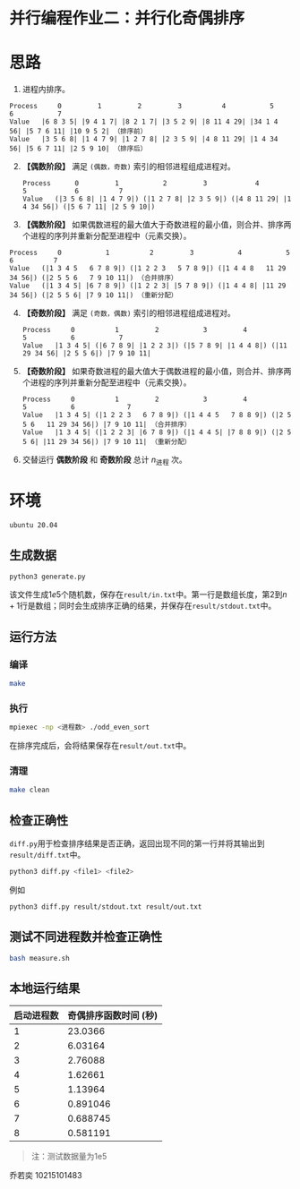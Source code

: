 # 并行编程作业二：并行化奇偶排序

# 思路

1.  进程内排序。

   ```
   Process     0         1         2         3          4           5          6           7
   Value   |6 8 3 5| |9 4 1 7| |8 2 1 7| |3 5 2 9| |8 11 4 29| |34 1 4 56| |5 7 6 11| |10 9 5 2| （排序前）
   Value   |3 5 6 8| |1 4 7 9| |1 2 7 8| |2 3 5 9| |4 8 11 29| |1 4 34 56| |5 6 7 11| |2 5 9 10| （排序后）
   ```

   

2. **【偶数阶段】** 满足 `(偶数，奇数)` 索引的相邻进程组成进程对。

   ```
   Process      0         1           2         3            4           5            6          7
   Value   (|3 5 6 8| |1 4 7 9|) (|1 2 7 8| |2 3 5 9|) (|4 8 11 29| |1 4 34 56|) (|5 6 7 11| |2 5 9 10|) 
   ```

   

3.  **【偶数阶段】** 如果偶数进程的最大值大于奇数进程的最小值，则合并、排序两个进程的序列并重新分配至进程中（元素交换）。

   ```
   Process     0           1          2         3           4           5             6          7
   Value   (|1 3 4 5   6 7 8 9|) (|1 2 2 3   5 7 8 9|) (|1 4 4 8   11 29 34 56|) (|2 5 5 6   7 9 10 11|) （合并排序）
   Value   (|1 3 4 5| |6 7 8 9|) (|1 2 2 3| |5 7 8 9|) (|1 4 4 8| |11 29 34 56|) (|2 5 5 6| |7 9 10 11|) （重新分配）
   ```

   

4. **【奇数阶段】** 满足 `(奇数，偶数)` 索引的相邻进程组成进程对。

   ```
   Process     0          1         2           3         4             5           6           7
   Value   |1 3 4 5| (|6 7 8 9| |1 2 2 3|) (|5 7 8 9| |1 4 4 8|) (|11 29 34 56| |2 5 5 6|) |7 9 10 11|
   ```

5. **【奇数阶段】** 如果奇数进程的最大值大于偶数进程的最小值，则合并、排序两个进程的序列并重新分配至进程中（元素交换）。

   ```
   Process     0          1         2           3         4           5           6             7
   Value   |1 3 4 5| (|1 2 2 3   6 7 8 9|) (|1 4 4 5   7 8 8 9|) (|2 5 5 6   11 29 34 56|) |7 9 10 11| （合并排序）
   Value   |1 3 4 5| (|1 2 2 3| |6 7 8 9|) (|1 4 4 5| |7 8 8 9|) (|2 5 5 6| |11 29 34 56|) |7 9 10 11| （重新分配）
   ```

   

6. 交替运行 **偶数阶段** 和 **奇数阶段** 总计 $n_{\text{进程}}$ 次。

# 环境

```bash
ubuntu 20.04
```

## 生成数据

```bash
python3 generate.py
```
该文件生成$1e5$个随机数，保存在`result/in.txt`中。第一行是数组长度，第$2$到$n+1$行是数组；同时会生成排序正确的结果，并保存在`result/stdout.txt`中。

## 运行方法

### 编译

```bash
make
```
### 执行

```bash
mpiexec -np <进程数> ./odd_even_sort
```
在排序完成后，会将结果保存在`result/out.txt`中。


### 清理

```bash
make clean
```

## 检查正确性
`diff.py`用于检查排序结果是否正确，返回出现不同的第一行并将其输出到`result/diff.txt`中。

```bash
python3 diff.py <file1> <file2>
```
例如
```bash
python3 diff.py result/stdout.txt result/out.txt
```

## 测试不同进程数并检查正确性

```bash
bash measure.sh
```



## 本地运行结果

| 启动进程数 | 奇偶排序函数时间 (秒) |
| ---------- | :-------------------- |
| 1          | 23.0366               |
| 2          | 6.03164               |
| 3          | 2.76088               |
| 4          | 1.62661               |
| 5          | 1.13964               |
| 6          | 0.891046              |
| 7          | 0.688745              |
| 8          | 0.581191              |



> 注：测试数据量为1e5

乔若奕 10215101483 

